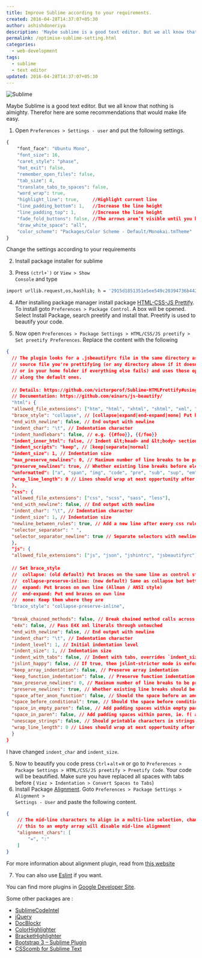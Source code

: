 ```yaml
---
title: Improve Sublime according to your requirements.
created: 2016-04-28T14:37:07+05:30
author: ashishdoneriya
description: 'Maybe sublime is a good text editor. But we all know that nothing is almighty. Therefor here are some recommendations that would make life easy. '
permalink: /optimise-sublime-setting.html
categories:
  - web-development
tags:
  - sublime
  - text editor
updated: 2016-04-28T14:37:07+05:30
---
```


<img loading="lazy" src="/wp-content/uploads/2016/04/sublime-text-editor.png" alt="Sublime" width="663" height="373" class="aligncenter size-large wp-image-45" srcset="/wp-content/uploads/2016/04/sublime-text-editor.png 1366w, /wp-content/uploads/2016/04/sublime-text-editor-500x281.png 500w, /wp-content/uploads/2016/04/sublime-text-editor-1024x576.png 1024w, /wp-content/uploads/2016/04/sublime-text-editor-982x552.png 982w, /wp-content/uploads/2016/04/sublime-text-editor-400x225.png 400w" sizes="(max-width: 663px) 100vw, 663px" />

Maybe Sublime is a good text editor. But we all know that nothing is almighty. Therefor here are some recommendations that would make life easy.

1. Open `Preferences > Settings - user` and put the following settings. 
```css
{
	"font_face": "Ubuntu Mono",
	"font_size": 16,
	"caret_style": "phase",
	"hot_exit": false,
	"remember_open_files": false,
	"tab_size": 4,
	"translate_tabs_to_spaces": false,
	"word_wrap": true,
	"highlight_line": true,		//Highlight current line
	"line_padding_bottom": 1,	//Increase the line height
	"line_padding_top": 1,		//Increase the line height
	"fade_fold_buttons": false,	//The arrows aren’t visible until you hover.
	"draw_white_space": "all",
	"color_scheme": "Packages/Color Scheme - Default/Monokai.tmTheme"
}
```
  
Change the settings according to your requirements
  
2. Install package installer for sublime

3. Press <code>(ctrl+`)</code> or <code>View > Show Console</code> and type
```bash
import urllib.request,os,hashlib; h = '2915d1851351e5ee549c20394736b442' + '8bc59f460fa1548d1514676163dafc88'; pf = 'Package Control.sublime-package'; ipp = sublime.installed_packages_path(); urllib.request.install_opener( urllib.request.build_opener( urllib.request.ProxyHandler()) ); by = urllib.request.urlopen( 'http://packagecontrol.io/' + pf.replace(' ', '%20')).read(); dh = hashlib.sha256(by).hexdigest(); print('Error validating download (got %s instead of %s), please try manual install' % (dh, h)) if dh != h else open(os.path.join( ipp, pf), 'wb' ).write(by)
```

4. After installing package manager install package <a href="https://packagecontrol.io/packages/HTML-CSS-JS%20Prettify" target="_blank" rel="nofollow">HTML-CSS-JS Prettify</a>. To install goto `Preferences > Package Control`. A box will be opened. Select Install Package, search preetify and install that. Preetify is used to beautify your code.

5. Now open `Preferences > Package Settings > HTML/CSS/JS preetify > Set preetify Preferences`. Replace the content with the following
```json
{
  // The plugin looks for a .jsbeautifyrc file in the same directory as the
  // source file you're prettifying (or any directory above if it doesn't exist,
  // or in your home folder if everything else fails) and uses those options
  // along the default ones.

  // Details: https://github.com/victorporof/Sublime-HTMLPrettify#using-your-own-jsbeautifyrc-options
  // Documentation: https://github.com/einars/js-beautify/
  "html": {
  "allowed_file_extensions": ["htm", "html", "xhtml", "shtml", "xml", "svg"],
  "brace_style": "collapse", // [collapse|expand|end-expand|none] Put braces on the same line as control statements (default), or put braces on own line (Allman / ANSI style), or just put end braces on own line, or attempt to keep them where they are
  "end_with_newline": false, // End output with newline
  "indent_char": "\t", // Indentation character
  "indent_handlebars": false, // e.g. {{#foo}}, {{/foo}}
  "indent_inner_html": false, // Indent &lt;head> and &lt;body> sections
  "indent_scripts": "keep", // [keep|separate|normal]
  "indent_size": 1, // Indentation size
  "max_preserve_newlines": 0, // Maximum number of line breaks to be preserved in one chunk (0 disables)
  "preserve_newlines": true, // Whether existing line breaks before elements should be preserved (only works before elements, not inside tags or for text)
  "unformatted": ["a", "span", "img", "code", "pre", "sub", "sup", "em", "strong", "b", "i", "u", "strike", "big", "small", "pre", "h1", "h2", "h3", "h4", "h5", "h6"], // List of tags that should not be reformatted
  "wrap_line_length": 0 // Lines should wrap at next opportunity after this number of characters (0 disables)
  },
  "css": {
  "allowed_file_extensions": ["css", "scss", "sass", "less"],
  "end_with_newline": false, // End output with newline
  "indent_char": "\t", // Indentation character
  "indent_size": 1, // Indentation size
  "newline_between_rules": true, // Add a new line after every css rule
  "selector_separator": " ",
  "selector_separator_newline": true // Separate selectors with newline or not (e.g. "a,\nbr" or "a, br")
  },
  "js": {
  "allowed_file_extensions": ["js", "json", "jshintrc", "jsbeautifyrc"],

  // Set brace_style
  //  collapse: (old default) Put braces on the same line as control statements
  //  collapse-preserve-inline: (new default) Same as collapse but better support for ES6 destructuring and other features. https://github.com/victorporof/Sublime-HTMLPrettify/issues/231
  //  expand: Put braces on own line (Allman / ANSI style)
  //  end-expand: Put end braces on own line
  //  none: Keep them where they are
  "brace_style": "collapse-preserve-inline",

  "break_chained_methods": false, // Break chained method calls across subsequent lines
  "e4x": false, // Pass E4X xml literals through untouched
  "end_with_newline": false, // End output with newline
  "indent_char": "\t", // Indentation character
  "indent_level": 1, // Initial indentation level
  "indent_size": 1, // Indentation size
  "indent_with_tabs": false, // Indent with tabs, overrides `indent_size` and `indent_char`
  "jslint_happy": false, // If true, then jslint-stricter mode is enforced
  "keep_array_indentation": false, // Preserve array indentation
  "keep_function_indentation": false, // Preserve function indentation
  "max_preserve_newlines": 0, // Maximum number of line breaks to be preserved in one chunk (0 disables)
  "preserve_newlines": true, // Whether existing line breaks should be preserved
  "space_after_anon_function": false, // Should the space before an anonymous function's parens be added, "function()" vs "function ()"
  "space_before_conditional": true, // Should the space before conditional statement be added, "if(true)" vs "if (true)"
  "space_in_empty_paren": false, // Add padding spaces within empty paren, "f()" vs "f( )"
  "space_in_paren": false, // Add padding spaces within paren, ie. f( a, b )
  "unescape_strings": false, // Should printable characters in strings encoded in \xNN notation be unescaped, "example" vs "\x65\x78\x61\x6d\x70\x6c\x65"
  "wrap_line_length": 0 // Lines should wrap at next opportunity after this number of characters (0 disables)
  }
}
```

I have changed `indent_char` and `indent_size`. 
  
5. Now to beautify you code press `Ctrl`+`alt`+`H` or go to `Preferences > Package Settings > HTML/CSS/JS preetify > Preetify Code`. Your code will be beautified. Make sure you have replaced all spaces with tabs before ( `Viez > Indentation > Convert Spaces to Tabs`)
6. Install Package <a href="https://packagecontrol.io/packages/Alignment" target="_blank">Alignment</a>. Goto <code>Preferences > Package Settings > Alignment > Settings - User</code> and paste the following content.
```json
{
	// The mid-line characters to align in a multi-line selection, changing
	// this to an empty array will disable mid-line alignment
	"alignment_chars": [
		"=", ":"
	]
}
```

For more information about alignment plugin, read from <a href="http://www.granneman.com/webdev/editors/sublime-text/packages/how-to-install-and-use-sublime-alignment/" target="_blank">this website</a></li> 
  
7. You can also use [Eslint](/how-to-use-eslint.html) if you want.
  
You can find more plugins in <a href="https://developers.google.com/web/shows/ttt/series-1/sublime-text-plugins" target="_blank">Google Developer Site</a>.  

Some other packages are :
 
* <a href="https://packagecontrol.io/packages/SublimeCodeIntel" target="_blank">SublimeCodeIntel</a>
* <a href="https://packagecontrol.io/packages/jQuery" target="_blank">jQuery</a>
* <a href="https://packagecontrol.io/packages/DocBlockr" target="_blank">DocBlockr</a>
* <a href="https://packagecontrol.io/packages/Color%20Highlighter" target="_blank">ColorHighlighter</a>
* <a href="https://packagecontrol.io/packages/BracketHighlighter" target="_blank">BracketHighlighter</a>
* <a href="https://github.com/JasonMortonNZ/bs3-sublime-plugin" target="_blank">Bootstrap 3 &#8211; Sublime Plugin</a>
* <a href="https://github.com/csscomb/sublime-csscomb" target="_blank">CSScomb for Sublime Text</a>
